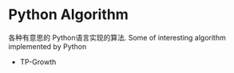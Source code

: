 # Python Algorithm

各种有意思的 Python语言实现的算法.
Some of interesting algorithm implemented by Python

 - TP-Growth
